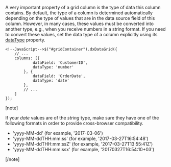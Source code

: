 A very important property of a grid column is the type of data this column contains. By default, the type of a column is determined automatically depending on the type of values that are in the data source field of this column. However, in many cases, these values must be converted into another type, e.g., when you receive numbers in a string format. If you need to convert these values, set the data type of a column explicitly using its [dataType](/api-reference/10%20UI%20Widgets/dxDataGrid/1%20Configuration/columns/dataType.md '/Documentation/ApiReference/UI_Widgets/dxDataGrid/Configuration/columns/#dataType') property.

	<!--JavaScript-->$("#gridContainer").dxDataGrid({
		// ...
		columns: [{
				dataField: 'CustomerID',
				dataType: 'number'
			}, {
				dataField: 'OrderDate',
				dataType: 'date'
			},
			// ...
		]
    });

[note]

If your *date* values are of the *string* type, make sure they have one of the following formats in order to provide cross-browser compatibility.

 - 'yyyy-MM-dd' (for example, '2017-03-06')
 - 'yyyy-MM-ddTHH:mm:ss' (for example, '2017-03-27T16:54:48')
 - 'yyyy-MM-ddTHH:mm:ssZ' (for example, '2017-03-27T13:55:41Z')
 - 'yyyy-MM-ddTHH:mm:ssx' (for example, '20170327T16:54:10+03')

[/note]
